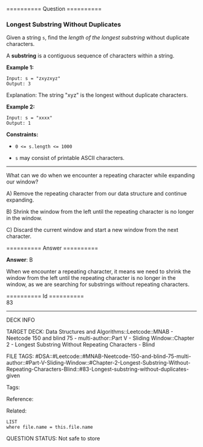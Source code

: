 ========== Question ==========  

### Longest Substring Without Duplicates

Given a string `s`, find the _length of the longest substring_ without duplicate characters.

A **substring** is a contiguous sequence of characters within a string.

**Example 1:**

```
Input: s = "zxyzxyz"
Output: 3
```

Explanation: The string "xyz" is the longest without duplicate characters.

**Example 2:**

```
Input: s = "xxxx"
Output: 1
```

**Constraints:**

-   `0 <= s.length <= 1000`

-   `s` may consist of printable ASCII characters.

---

What can we do when we encounter a repeating character while expanding our window?

A) Remove the repeating character from our data structure and continue expanding.

B) Shrink the window from the left until the repeating character is no longer in the window.

C) Discard the current window and start a new window from the next character.  

========== Answer ==========  

**Answer**: B

When we encounter a repeating character, it means we need to shrink the window from the left until the repeating character is no longer in the window, as we are searching for substrings without repeating characters.

========== Id ==========  
83

---

DECK INFO

TARGET DECK: Data Structures and Algorithms::Leetcode::MNAB - Neetcode 150 and blind 75 - multi-author::Part V - Sliding Window::Chapter 2 - Longest Substring Without Repeating Characters - Blind

FILE TAGS: #DSA::#Leetcode::#MNAB-Neetcode-150-and-blind-75-multi-author::#Part-V-Sliding-Window::#Chapter-2-Longest-Substring-Without-Repeating-Characters-Blind::#83-Longest-substring-without-duplicates-given

Tags:

Reference:

Related:

```dataview
LIST
where file.name = this.file.name
```
QUESTION STATUS: Not safe to store
